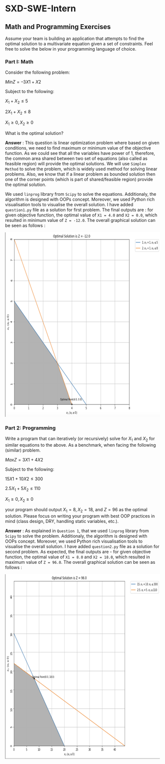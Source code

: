 # SXD-SWE-Intern
## Math and Programming Exercises
Assume your team is building an application that attempts to find the optimal solution to a multivariate equation given a set of constraints. Feel free to solve the below in your programming language of choice.

### Part I: Math

Consider the following problem:

$Min Z = –3X1 + X2$

Subject to the following:

$X_{1} + X_{2} ≤ 5$

$2X_{1} + X_{2} ≤ 8$

$X_{1} ≥ 0, X_{2} ≥ 0$

What is the optimal solution?

**Answer** : This question is linear optimization problem where based on given conditions, we need to find maximum or minimum value of the objective function. As we could see that all the variables have power of 1, therefore, the common area shared between two set of equations (also called as feasible region) will provide the optimal solutions. We will use `Simplex Method` to solve the problem, which is widely used method for solving linear problems. Also, we know that if a linear problem as bounded solution then one of the corner points (which is part of shared/feasible region) provide the optimal solution. 

We used `linprog` library from `Scipy` to solve the equations. Additionaly, the algorithm is designed with OOPs concept. Moreover, we used Python rich visualisation tools to visualise the overall solution. I have added `question1.py` file as a solution for first problem. The final outputs are : for given objective function, the optimal value of `X1 = 4.0` and `X2 = 0.0`, which resulted in minimum value of `Z = -12.0`. The overall graphical solution can be seen as follows : 

<img src="https://github.com/kunalkumar1608/SXD-SWE-Intern/blob/main/sxd_question1.png" width="800" height="600">


### Part 2: Programming

Write a program that can iteratively (or recursively) solve for $X_{1}$ and $X_{2}$ for similar equations to the above. As a benchmark, when facing the following (similar) problem.

$Max Z = 3X1 + 4X2$

Subject to the following:

$15X1 + 10X2 ≤ 300$

$2.5X_{1} + 5X_{2} ≤ 110$

$X_{1} ≥ 0, X_{2} ≥ 0$

your program should output $X_{1} = 8, X_{2} = 18$, and $Z = 96$ as the optimal solution. Please focus on writing your program with best OOP practices in mind (class design, DRY, handling static variables, etc.).

**Answer** : 
As explained in `Question 1`, that we used `linprog` library from `Scipy` to solve the problem. Additionaly, the algorithm is designed with OOPs concept. Moreover, we used Python rich visualisation tools to visualise the overall solution. I have added `question2.py` file as a solution for second problem. As expected, the final outputs are - for given objective function, the optimal value of `X1 = 8.0` and `X2 = 18.0`, which resulted in maximum value of `Z = 96.0`. The overall graphical solution can be seen as follows : 

<img src="https://github.com/kunalkumar1608/SXD-SWE-Intern/blob/main/sxd_question2.png" width="800" height="600">

